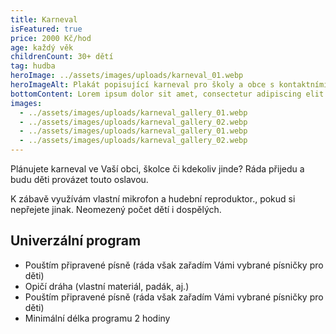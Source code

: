 ```yaml
---
title: Karneval
isFeatured: true
price: 2000 Kč/hod
age: každý věk
childrenCount: 30+ dětí
tag: hudba
heroImage: ../assets/images/uploads/karneval_01.webp
heroImageAlt: Plakát popisující karneval pro školy a obce s kontaktními informacemi na Šárku
bottomContent: Lorem ipsum dolor sit amet, consectetur adipiscing elit. Vestibulum ultrices venenatis ante, vitae tempus velit tincidunt ut. Quisque sed imperdiet ex, a varius diam. Suspendisse id velit placerat, euismod metus sed, viverra mauris.
images:
  - ../assets/images/uploads/karneval_gallery_01.webp
  - ../assets/images/uploads/karneval_gallery_02.webp
  - ../assets/images/uploads/karneval_gallery_01.webp
  - ../assets/images/uploads/karneval_gallery_02.webp
---
```

Plánujete karneval ve Vaší obci, školce či kdekoliv jinde? Ráda přijedu a budu děti provázet touto oslavou. 

K zábavě využívám vlastní mikrofon a hudební reproduktor., pokud si nepřejete jinak.
Neomezený počet dětí i dospělých.

## Univerzální program

* Pouštím připravené písně (ráda však zařadím Vámi vybrané písničky pro děti)
* Opičí dráha (vlastní materiál, padák, aj.)
* Pouštím připravené písně (ráda však zařadím Vámi vybrané písničky pro děti)
* Minimální délka programu 2 hodiny